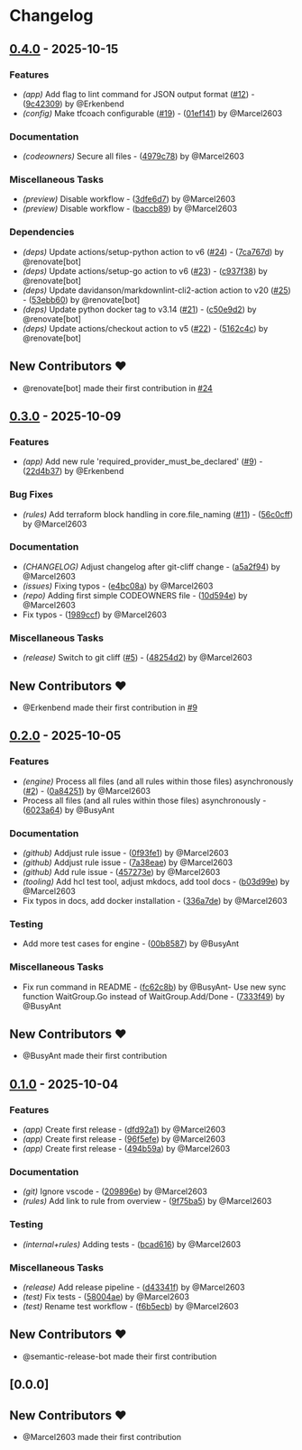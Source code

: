 # Changelog

## [0.4.0](https://github.com/Marcel2603/tfcoach/compare/v0.3.0..v0.4.0) - 2025-10-15

### Features

- *(app)* Add flag to lint command for JSON output format ([#12](https://github.com/marcel2603/tfcoach/issues/12)) - ([9c42309](https://github.com/Marcel2603/tfcoach/commit/9c42309df0e846b483ae0858c8109d682918b1db))  by @Erkenbend
- *(config)* Make tfcoach configurable ([#19](https://github.com/marcel2603/tfcoach/issues/19)) - ([01ef141](https://github.com/Marcel2603/tfcoach/commit/01ef141eb460e45957a6b527545e8523593b7455))  by @Marcel2603

### Documentation

- *(codeowners)* Secure all files - ([4979c78](https://github.com/Marcel2603/tfcoach/commit/4979c78cfa12cd0cd0849e2653f6f33edae5d3a0))  by @Marcel2603

### Miscellaneous Tasks

- *(preview)* Disable workflow - ([3dfe6d7](https://github.com/Marcel2603/tfcoach/commit/3dfe6d72e3599748e37f175bc092e011682f13ec))  by @Marcel2603
- *(preview)* Disable workflow - ([baccb89](https://github.com/Marcel2603/tfcoach/commit/baccb89d6056ecb332837c2cf4d89c7f6a733b3d))  by @Marcel2603

### Dependencies

- *(deps)* Update actions/setup-python action to v6 ([#24](https://github.com/marcel2603/tfcoach/issues/24)) - ([7ca767d](https://github.com/Marcel2603/tfcoach/commit/7ca767d0cea0bf0942b710f0492e931f8c9c387a))  by @renovate[bot]
- *(deps)* Update actions/setup-go action to v6 ([#23](https://github.com/marcel2603/tfcoach/issues/23)) - ([c937f38](https://github.com/Marcel2603/tfcoach/commit/c937f3818e457b32248b241554d19b96f2561ed0))  by @renovate[bot]
- *(deps)* Update davidanson/markdownlint-cli2-action action to v20 ([#25](https://github.com/marcel2603/tfcoach/issues/25)) - ([53ebb60](https://github.com/Marcel2603/tfcoach/commit/53ebb60cdb509619d3dbaa3e6c54e1b3e0df7f45))  by @renovate[bot]
- *(deps)* Update python docker tag to v3.14 ([#21](https://github.com/marcel2603/tfcoach/issues/21)) - ([c50e9d2](https://github.com/Marcel2603/tfcoach/commit/c50e9d25204709a2dedddcedfe0c8516d6e33f1d))  by @renovate[bot]
- *(deps)* Update actions/checkout action to v5 ([#22](https://github.com/marcel2603/tfcoach/issues/22)) - ([5162c4c](https://github.com/Marcel2603/tfcoach/commit/5162c4cce76fdcc6a0fb84536460edd4a76cd16a))  by @renovate[bot]

## New Contributors ❤️

* @renovate[bot] made their first contribution in [#24](https://github.com/Marcel2603/tfcoach/pull/24)
## [0.3.0](https://github.com/Marcel2603/tfcoach/compare/v0.2.0..v0.3.0) - 2025-10-09

### Features

- *(app)* Add new rule 'required_provider_must_be_declared' ([#9](https://github.com/marcel2603/tfcoach/issues/9)) - ([22d4b37](https://github.com/Marcel2603/tfcoach/commit/22d4b377579c0306ca599358d48258e642f3bd26))  by @Erkenbend

### Bug Fixes

- *(rules)* Add terraform block handling in core.file_naming ([#11](https://github.com/marcel2603/tfcoach/issues/11)) - ([56c0cff](https://github.com/Marcel2603/tfcoach/commit/56c0cff00fce2b180b357c470a29d54d4a0431f0))  by @Marcel2603

### Documentation

- *(CHANGELOG)* Adjust changelog after git-cliff change - ([a5a2f94](https://github.com/Marcel2603/tfcoach/commit/a5a2f946838bc83b0906f353079a071f8ecb2a36))  by @Marcel2603
- *(issues)* Fixing typos - ([e4bc08a](https://github.com/Marcel2603/tfcoach/commit/e4bc08a21dc8f11caf1de1656f872cc1bfb69f46))  by @Marcel2603
- *(repo)* Adding first simple CODEOWNERS file - ([10d594e](https://github.com/Marcel2603/tfcoach/commit/10d594e79325e255546f70ceb9991010917a5564))  by @Marcel2603
- Fix typos - ([1989ccf](https://github.com/Marcel2603/tfcoach/commit/1989ccf835a155cd03b9792f05b6b9360f8c01b8))  by @Marcel2603
### Miscellaneous Tasks

- *(release)* Switch to git cliff ([#5](https://github.com/marcel2603/tfcoach/issues/5)) - ([48254d2](https://github.com/Marcel2603/tfcoach/commit/48254d20ad4214e998a13c0a9825e089f7394d95))  by @Marcel2603

## New Contributors ❤️

* @Erkenbend made their first contribution in [#9](https://github.com/Marcel2603/tfcoach/pull/9)
## [0.2.0](https://github.com/Marcel2603/tfcoach/compare/v0.1.0..v0.2.0) - 2025-10-05

### Features

- *(engine)* Process all files (and all rules within those files) asynchronously ([#2](https://github.com/marcel2603/tfcoach/issues/2)) - ([0a84251](https://github.com/Marcel2603/tfcoach/commit/0a8425155b4fd92dc2606f881d4da53c469ebd8e))  by @Marcel2603
- Process all files (and all rules within those files) asynchronously - ([6023a64](https://github.com/Marcel2603/tfcoach/commit/6023a642544b02358e8ae5359cced35bbb9166c9))  by @BusyAnt
### Documentation

- *(github)* Addjust rule issue - ([0f93fe1](https://github.com/Marcel2603/tfcoach/commit/0f93fe1753c82393650030458175d5a246919eb7))  by @Marcel2603
- *(github)* Addjust rule issue - ([7a38eae](https://github.com/Marcel2603/tfcoach/commit/7a38eaeba959001acc74fbb69477de77ce3fe4e8))  by @Marcel2603
- *(github)* Add rule issue - ([457273e](https://github.com/Marcel2603/tfcoach/commit/457273eec7dca15914ea284b6db1706554d63d48))  by @Marcel2603
- *(tooling)* Add hcl test tool, adjust mkdocs, add tool docs - ([b03d99e](https://github.com/Marcel2603/tfcoach/commit/b03d99e368318d0caa514eb675821c0c6dd0eaa6))  by @Marcel2603
- Fix typos in docs, add docker installation - ([336a7de](https://github.com/Marcel2603/tfcoach/commit/336a7de39dc3b11cc5b8021ccf0eeeb3cc17c649))  by @Marcel2603
### Testing

- Add more test cases for engine - ([00b8587](https://github.com/Marcel2603/tfcoach/commit/00b8587e15bdea02db3c62aeefa8462076f2efa3))  by @BusyAnt
### Miscellaneous Tasks

- Fix run command in README - ([fc62c8b](https://github.com/Marcel2603/tfcoach/commit/fc62c8b8ea656d613c1a2d58beec7f9aa206bc46))  by @BusyAnt- Use new sync function WaitGroup.Go instead of WaitGroup.Add/Done - ([7333f49](https://github.com/Marcel2603/tfcoach/commit/7333f492f45ac543385a2c16388b3e9f9ab35be9))  by @BusyAnt
## New Contributors ❤️

* @BusyAnt made their first contribution
## [0.1.0](https://github.com/Marcel2603/tfcoach/compare/v0.0.0..v0.1.0) - 2025-10-04

### Features

- *(app)* Create first release - ([dfd92a1](https://github.com/Marcel2603/tfcoach/commit/dfd92a12b0449e6eb528efd06a56ad155ce78503))  by @Marcel2603
- *(app)* Create first release - ([96f5efe](https://github.com/Marcel2603/tfcoach/commit/96f5efe44e2fee90ababca23643cc39a35a6ae80))  by @Marcel2603
- *(app)* Create first release - ([494b59a](https://github.com/Marcel2603/tfcoach/commit/494b59a7bb77e1f34c57ffd9bb2f73c2a3440af0))  by @Marcel2603

### Documentation

- *(git)* Ignore vscode - ([209896e](https://github.com/Marcel2603/tfcoach/commit/209896e4f4ade14137a5ef87b37df4836ab437c5))  by @Marcel2603
- *(rules)* Add link to rule from overview - ([9f75ba5](https://github.com/Marcel2603/tfcoach/commit/9f75ba59a1af0dcc435094c738df7d754d8043a0))  by @Marcel2603

### Testing

- *(internal+rules)* Adding tests - ([bcad616](https://github.com/Marcel2603/tfcoach/commit/bcad616a7bb83d2c7b04ad9b4bd92d2191af2d3a))  by @Marcel2603

### Miscellaneous Tasks

- *(release)* Add release pipeline - ([d43341f](https://github.com/Marcel2603/tfcoach/commit/d43341fefdc49ab492bf974f2df2a3ed30fe666e))  by @Marcel2603
- *(test)* Fix tests - ([58004ae](https://github.com/Marcel2603/tfcoach/commit/58004ae089073e712924859f7cc3181244103d97))  by @Marcel2603
- *(test)* Rename test workflow - ([f6b5ecb](https://github.com/Marcel2603/tfcoach/commit/f6b5ecb8a02ecfaf99f15f055596881df032336c))  by @Marcel2603

## New Contributors ❤️

* @semantic-release-bot made their first contribution
## [0.0.0]

## New Contributors ❤️

* @Marcel2603 made their first contribution

